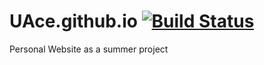 # UAce.github.io  [![Build Status](https://travis-ci.com/UAce/UAce.github.io.svg?token=emDGE9UGEVqEWV1PTkke&branch=sources)](https://travis-ci.com/UAce/UAce.github.io)
Personal Website as a summer project
